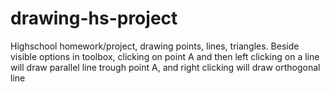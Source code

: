 # drawing-hs-project
Highschool homework/project, drawing points, lines, triangles. 
Beside visible options in toolbox, clicking on point A and then left clicking on a line will draw parallel line trough point A, and right clicking will draw orthogonal line 
